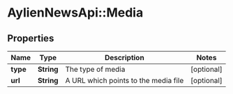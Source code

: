 # AylienNewsApi::Media

## Properties
Name | Type | Description | Notes
------------ | ------------- | ------------- | -------------
**type** | **String** | The type of media | [optional] 
**url** | **String** | A URL which points to the media file | [optional] 


